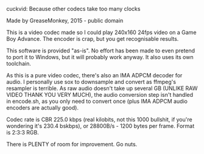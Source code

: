 cuckvid: Because other codecs take too many clocks

Made by GreaseMonkey, 2015 - public domain

This is a video codec made so I could play 240x160 24fps video on a Game Boy Advance. The encoder is crap, but you get recognisable results.

This software is provided "as-is". No effort has been made to even pretend to port it to Windows, but it will probably work anyway. It also uses its own toolchain.

As this is a pure video codec, there's also an IMA ADPCM decoder for audio. I personally use sox to downsample and convert as ffmpeg's resampler is terrible. As raw audio doesn't take up several GB (UNLIKE RAW VIDEO THANK YOU VERY MUCH), the audio conversion step isn't handled in encode.sh, as you only need to convert once (plus IMA ADPCM audio encoders are actually good).

Codec rate is CBR 225.0 kbps (real kilobits, not this 1000 bullshit, if you're wondering it's 230.4 bskbps), or 28800B/s - 1200 bytes per frame. Format is 2:3:3 RGB.

There is PLENTY of room for improvement. Go nuts.

